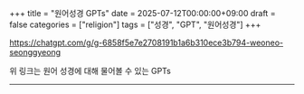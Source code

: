 +++
title = "원어성경 GPTs"
date = 2025-07-12T00:00:00+09:00
draft = false
categories = ["religion"]
tags = ["성경", "GPT", "원어성경"]
+++

https://chatgpt.com/g/g-6858f5e7e2708191b1a6b310ece3b794-weoneo-seonggyeong


위 링크는 원어 성경에 대해 물어볼 수 있는 GPTs 

---
